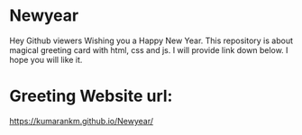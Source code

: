 # Newyear
Hey Github viewers Wishing you a Happy New Year.
This repository is about magical greeting card with html, css and js.
I will provide link down below.
I hope you will like it.
# Greeting Website url:
https://kumarankm.github.io/Newyear/
